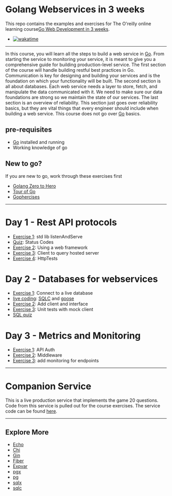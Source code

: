 # Golang Webservices in 3 weeks

This repo contains the examples and exercises for The O'reilly online learning course[Go Web Development in 3 weeks](https://www.oreilly.com/live-events/go-for-web-development-in-3-weeks/0636920091015/).

* [![wakatime](https://wakatime.com/badge/user/953eeb5a-d347-44af-9d8b-a5b8a918cecf/project/815add1c-01f3-412e-b6cd-730805338e0e.svg)](https://wakatime.com/badge/user/953eeb5a-d347-44af-9d8b-a5b8a918cecf/project/815add1c-01f3-412e-b6cd-730805338e0e)

---

In this course, you will learn all the steps to build a web service in [Go](https://go.dev/). From starting the service to monitoring your service, it is meant to give you a comprehensive guide for building production-level service. The first section of the course will handle building restful best practices in Go. Communication is key for designing and building your services and is the foundation on which your functionality will be built. The second section is all about databases. Each web service needs a layer to store, fetch, and manipulate the data communicated with it. We need to make sure our data foundations are strong so we maintain the state of our services. The last section is an overview of reliability. This section just goes over reliability basics, but they are vital things that every engineer should include when building a web service. This course does not go over [Go](https://go.dev/) basics.

## pre-requisites

* [Go](https://go.dev/) installed and running
* Working knowledge of go

## New to go?

If you are new to go, work through these exercises first

* [Golang Zero to Hero](https://github.com/Soypete/Golang_tutorial_zero_to_hero)
* [Tour of Go](https://go.dev/tour/welcome/1)
* [Gophercises](https://gophercises.com/)

---

# Day 1 - Rest API protocols

* [Exercise 1](restful-go/README.md): std lib listenAndServe
* [Quiz](http-quiz/): Status Codes
* [Exercise 2](restful-go/README.md): Using a web framework
* [Exercise 3](restful-go/README.md): Client to query hosted server
* [Exercise 4](restful-go/README/md): HttpTests

# Day 2 - Databases for webservices

* [Exercise 1](database/README.md): Connect to a live database
* [live coding](database/demo/): [SQLC](https://sqlc.dev/) and [goose](https://github.com/pressly/goose)
* [Exercise 2](database/README.md): Add client and interface
* [Exercise 3](database/README.md): Unit tests with mock client
* [SQL quiz](sql-quiz)

# Day 3 - Metrics and Monitoring

* [Exercise 1](reliable-webservice-go/README.md): API Auth
* [Exercise 2](reliable-webservice-go/README.md): Middleware
* [Exercise 3](reliable-webservice-go/README.md): add monitoring for endpoints

---

# Companion Service

This is a live production service that implements the game 20 questions. Code from this service is pulled out for the course exercises. The service code can be found [here](https://github.com/Soypete/golang-cli-game/).

---

## Explore More

* [Echo](https://echo.labstack.com/)
* [Chi](https://github.com/go-chi/chi)
* [Gin](https://github.com/gin-gonic/gin)
* [Fiber](https://github.com/gofiber/fiber)
* [Expvar](https://pkg.go.dev/expvar)
* [pgx](https://github.com/jackc/pgx)
* [pg](https://github.com/lib/pq)
* [sqlx](https://github.com/jmoiron/sqlx)
* [sqlc](https://sqlc.dev/)
